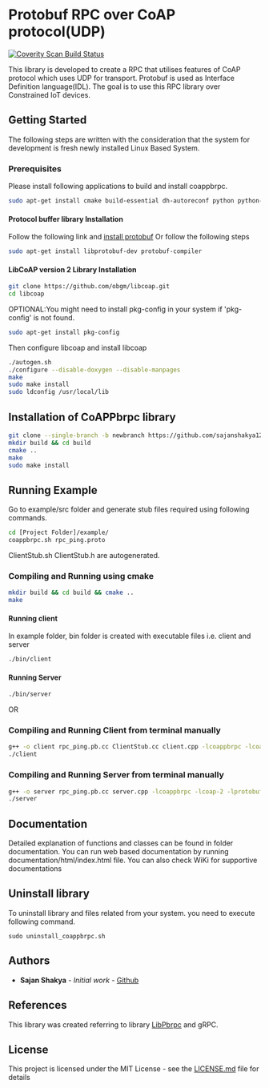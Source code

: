 # Protobuf RPC over CoAP protocol(UDP)

<a href="https://scan.coverity.com/projects/sajanshakya129-coappbrpc">
  <img alt="Coverity Scan Build Status"
       src="https://scan.coverity.com/projects/17289/badge.svg"/>
</a>

This library is developed to create a RPC that utilises features of CoAP protocol which uses UDP for transport. 
Protobuf is used as Interface Definition language(IDL). The goal is to use this RPC library over Constrained IoT devices.

## Getting Started
The following steps are written with the consideration that the system for development is fresh newly installed Linux Based System.

### Prerequisites
Please install following applications to build and install coappbrpc.
```bash
sudo apt-get install cmake build-essential dh-autoreconf python python-pip
```
#### Protocol buffer library Installation
Follow the following link and [install protobuf](https://github.com/protocolbuffers/protobuf/blob/master/src/README.md)
Or follow the following steps
```bash
sudo apt-get install libprotobuf-dev protobuf-compiler
```

#### LibCoAP version 2 Library Installation
```bash
git clone https://github.com/obgm/libcoap.git
cd libcoap

```
OPTIONAL:You might need to install pkg-config in your system if 'pkg-config' is not found.
```bash
sudo apt-get install pkg-config
```
Then configure libcoap and install libcoap
```bash
./autogen.sh
./configure --disable-doxygen --disable-manpages
make
sudo make install
sudo ldconfig /usr/local/lib
```

## Installation of CoAPPbrpc library
```bash
git clone --single-branch -b newbranch https://github.com/sajanshakya129/coappbrpc
mkdir build && cd build
cmake ..
make
sudo make install
```

## Running Example
Go to example/src folder and generate stub files required using following commands.
```bash
cd [Project Folder]/example/
coappbrpc.sh rpc_ping.proto
```
ClientStub.sh ClientStub.h are autogenerated.

### Compiling and Running using cmake
```bash
mkdir build && cd build && cmake ..
make
```
#### Running client
In example folder, bin folder is created with executable files i.e. client and server
```bash
./bin/client
```
#### Running Server
```bash
./bin/server
```
OR

### Compiling and Running Client from terminal manually
```bash
g++ -o client rpc_ping.pb.cc ClientStub.cc client.cpp -lcoappbrpc -lcoap-2 -lprotobuf -lpthread
./client
```
### Compiling and Running Server from terminal manually
```bash
g++ -o server rpc_ping.pb.cc server.cpp -lcoappbrpc -lcoap-2 -lprotobuf -lpthread
./server
```

## Documentation
Detailed explanation of functions and classes can be found in folder documentation. You can run web based documentation by running documentation/html/index.html file. You can also check WiKi for supportive documentations


## Uninstall library
To uninstall library and files related from your system. you need to execute following command.
```
sudo uninstall_coappbrpc.sh
```

## Authors

* **Sajan Shakya** - *Initial work* - [Github](https://github.com/sajanshakya129)

## References
This library was created referring to library [LibPbrpc](https://github.com/madwyn/libpbrpc) and gRPC.

## License
This project is licensed under the MIT License - see the [LICENSE.md](LICENSE.md) file for details
